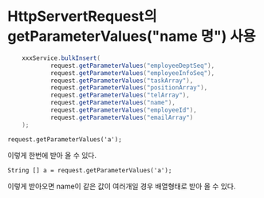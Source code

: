 # HttpServertRequest의 getParameterValues("name 명") 사용

```java
    xxxService.bulkInsert(
            request.getParameterValues("employeeDeptSeq"),
            request.getParameterValues("employeeInfoSeq"),
            request.getParameterValues("taskArray"),
            request.getParameterValues("positionArray"),
            request.getParameterValues("telArray"),
            request.getParameterValues("name"),
            request.getParameterValues("employeeId"),
            request.getParameterValues("emailArray")
    );
```

`request.getParameterValues('a');`

이렇게 한번에 받아 올 수 있다.

`String [] a = request.getParameterValues('a');` 

이렇게 받아오면 name이 같은 값이 여러개일 경우 배열형태로 받아 올 수 있다.
